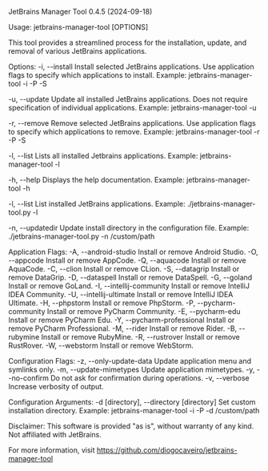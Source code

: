 JetBrains Manager Tool 0.4.5 (2024-09-18)

Usage: jetbrains-manager-tool [OPTIONS]

This tool provides a streamlined process for the installation, update, and removal of various JetBrains applications.

Options:
  -i, --install
    Install selected JetBrains applications. Use application flags to specify which applications to install.
    Example: jetbrains-manager-tool -i -P -S

  -u, --update
    Update all installed JetBrains applications. Does not require specification of individual applications.
    Example: jetbrains-manager-tool -u

  -r, --remove
    Remove selected JetBrains applications. Use application flags to specify which applications to remove.
    Example: jetbrains-manager-tool -r -P -S

  -l, --list
    Lists all installed Jetbrains applications.
    Example: jetbrains-manager-tool -l

  -h, --help
    Displays the help documentation.
    Example: jetbrains-manager-tool -h

  -l, --list
    List installed JetBrains applications.
    Example: ./jetbrains-manager-tool.py -l

  -n, --updatedir
    Update install directory in the configuration file.
    Example: ./jetbrains-manager-tool.py -n /custom/path

Application Flags:
  -A, --android-studio       Install or remove Android Studio.
  -O, --appcode              Install or remove AppCode.
  -Q, --aquacode             Install or remove AquaCode.
  -C, --clion                Install or remove CLion.
  -S, --datagrip             Install or remove DataGrip.
  -D, --dataspell            Install or remove DataSpell.
  -G, --goland               Install or remove GoLand.
  -I, --intellij-community   Install or remove IntelliJ IDEA Community.
  -U, --intellij-ultimate    Install or remove IntelliJ IDEA Ultimate.
  -H, --phpstorm             Install or remove PhpStorm.
  -P, --pycharm-community    Install or remove PyCharm Community.
  -E, --pycharm-edu          Install or remove PyCharm Edu.
  -Y, --pycharm-professional Install or remove PyCharm Professional.
  -M, --rider                Install or remove Rider.
  -B, --rubymine             Install or remove RubyMine.
  -R, --rustrover            Install or remove RustRover.
  -W, --webstorm             Install or remove WebStorm.

Configuration Flags:
  -z, --only-update-data    Update application menu and symlinks only.
  -m, --update-mimetypes    Update application mimetypes.
  -y, --no-confirm          Do not ask for confirmation during operations.
  -v, --verbose             Increase verbosity of output.

Configuration Arguments:
  -d [directory], --directory [directory]
    Set custom installation directory.
    Example: jetbrains-manager-tool -i -P -d /custom/path

Disclaimer:
  This software is provided "as is", without warranty of any kind. Not affiliated with JetBrains.

For more information, visit https://github.com/diogocaveiro/jetbrains-manager-tool
